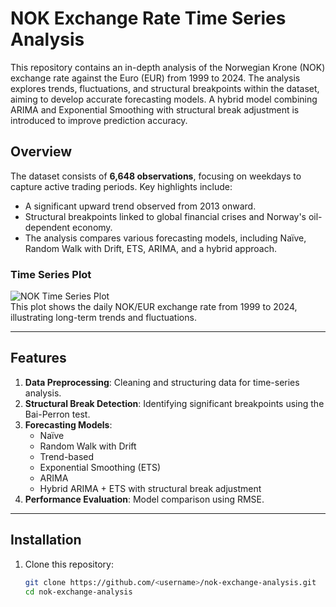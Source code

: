 # NOK Exchange Rate Time Series Analysis

This repository contains an in-depth analysis of the Norwegian Krone (NOK) exchange rate against the Euro (EUR) from 1999 to 2024. The analysis explores trends, fluctuations, and structural breakpoints within the dataset, aiming to develop accurate forecasting models. A hybrid model combining ARIMA and Exponential Smoothing with structural break adjustment is introduced to improve prediction accuracy.

## Overview

The dataset consists of **6,648 observations**, focusing on weekdays to capture active trading periods. Key highlights include:
- A significant upward trend observed from 2013 onward.
- Structural breakpoints linked to global financial crises and Norway's oil-dependent economy.
- The analysis compares various forecasting models, including Naïve, Random Walk with Drift, ETS, ARIMA, and a hybrid approach.

### Time Series Plot
![NOK Time Series Plot](path/to/timeseries_plot.png)  
This plot shows the daily NOK/EUR exchange rate from 1999 to 2024, illustrating long-term trends and fluctuations.

---

## Features

1. **Data Preprocessing**: Cleaning and structuring data for time-series analysis.
2. **Structural Break Detection**: Identifying significant breakpoints using the Bai-Perron test.
3. **Forecasting Models**:
   - Naïve
   - Random Walk with Drift
   - Trend-based
   - Exponential Smoothing (ETS)
   - ARIMA
   - Hybrid ARIMA + ETS with structural break adjustment
4. **Performance Evaluation**: Model comparison using RMSE.

---

## Installation

1. Clone this repository:
   ```bash
   git clone https://github.com/<username>/nok-exchange-analysis.git
   cd nok-exchange-analysis
